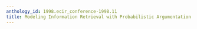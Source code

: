 ```yaml
---
anthology_id: 1998.ecir_conference-1998.11
title: Modeling Information Retrieval with Probabilistic Argumentation Systems
---
```

